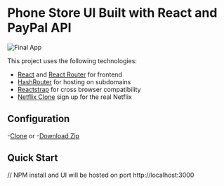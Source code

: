 # Phone Store UI Built with React and PayPal API

![Final App](https://github.com/derekwebdevcom/Netflix/blob/master/src/images/netflix.gif)

This project uses the following technologies:

- [React](https://reactjs.org) and [React Router](https://reacttraining.com/react-router/) for frontend
- [HashRouter](https://www.npmjs.com/package/hash-router) for hosting on subdomains
- [Reactstrap](https://reactstrap.github.io/) for cross browser compatibility
- [Netflix Clone](https://www.netflix.com/) sign up for the real Netflix

## Configuration
-[Clone](https://github.com/derekwebdevcom/Netflix.git) or
-[Download Zip](https://github.com/derekwebdevcom/phonestore/archive/master.zip)


## Quick Start
// NPM install and UI will be hosted on port
 http://localhost:3000

